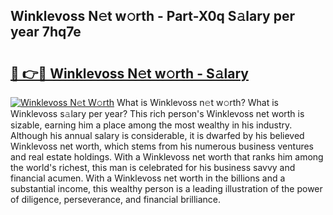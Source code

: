 ## Winklevoss N𝚎t w𝚘rth - Part-X0q S𝚊lary per year 7hq7e

# <h2><a href="http://gc0bhnd.nevu.top/?p=Winklevoss">🔗 👉🔴 Winklevoss N𝚎t w𝚘rth - S𝚊lary</a></h2>

[![Winklevoss N𝚎t W𝚘rth](https://i.imgur.com/Oavwk0R.jpeg)](http://gc0bhnd.nevu.top/?p=Winklevoss)
What is Winklevoss n𝚎t w𝚘rth? What is Winklevoss s𝚊lary per year?
This rich person's Winklevoss net worth is sizable, earning him a place among the most wealthy in his industry. Although his annual salary is considerable, it is dwarfed by his believed Winklevoss net worth, which stems from his numerous business ventures and real estate holdings. With a Winklevoss net worth that ranks him among the world's richest, this man is celebrated for his business savvy and financial acumen. With a Winklevoss net worth in the billions and a substantial income, this wealthy person is a leading illustration of the power of diligence, perseverance, and financial brilliance.
